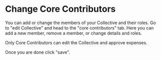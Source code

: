 # Change Core Contributors

You can add or change the members of your Collective and their roles. Go to "edit Collective" and head to the "core contributors" tab. Here you can add a new member, remove a member, or change details and roles. 

Only Core Contributors can edit the Collective and approve expenses.

Once you are done click "save".

